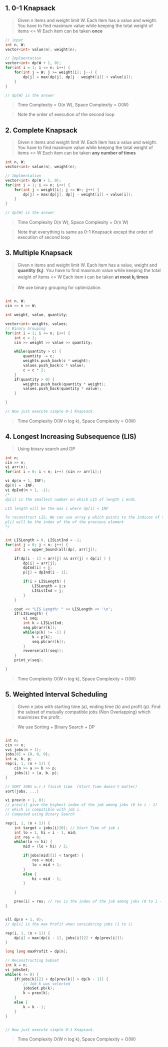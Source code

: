 ## 1. 0-1 Knapsack
> Given n items and weight limit W. Each item has a value and weight. You have to find maximum value while keeping the total weight of items <= W
Each item can be taken **once**

```cpp
// input
int n, W;
vector<int> value(n), weight(n);

// Implmentation
vector<int> dp(W + 1, 0);
for(int i = 1; i <= n; i++) {
    for(int j = W; j >= weight[i]; j--) {
        dp[j] = max(dp[j], dp[j - weight[i]] + value[i]);
    }
}

// dp[W] is the answer
```
> Time Complexity = O(n W), Space Complexity = O(W)

> Note the order of execution of the second loop

## 2. Complete Knapsack
> Given n items and weight limit W. Each item has a value and weight. You have to find maximum value while keeping the total weight of items <= W
Each item can be taken **any number of times**
```cpp
int n, W;
vector<int> value(n), weight(n);

// Implmentation
vector<int> dp(W + 1, 0);
for(int i = 1; i <= n; i++) {
    for(int j = weight[i]; j <= W>; j++) {
        dp[j] = max(dp[j], dp[j - weight[i]] + value[i]);
    }
}

// dp[W] is the answer
```
> Time Complexity O(n W), Space Complexity = O(n W)

> Note that everything is same as 0-1 Knapsack except the order of execution of second loop

## 3. Multiple Knapsack
> Given n items and weight limit W. Each item has a value, weight and **quantity (k<sub>i</sub>)**. You have to find maximum value while keeping the total weight of items <= W
Each item **i** can be taken **at most k<sub>i</sub> times**

> We use binary grouping for optimization.

```cpp

int n, W;
cin >> n >> W;

int weight, value, quantity;

vector<int> weights, values;
// Binary Grouping
for(int i = 1; i <= n; i++) {
    int c = 1;
    cin >> weight >> value >> quantity;

    while(quantity > c) {
        quantity -= c;
        weights.push_back(c * weight);
        values.push_back(c * value);
        c = c * 2;
    }
    if(quantity > 0) {
        weights.push_back(quantity * weight);
        values.push_back(quantity * value);
    }

}

// Now just execute simple 0-1 Knapsack.

```
> Time Complexity O(W n log k), Space Complexity = O(W)

## 4. Longest Increasing Subsequence (LIS)

> Using binary search and DP

```cpp
int n;
cin >> n;
vi arr(n);
for(int i = 0; i < n; i++) {cin >> arr[i];}

vi dp(n + 1, INF);
dp[0] = -INF;
vi dpInd(n + 1, -1);
/*
dp[i] is the smallest number on which LIS of length i ends.

LIS length will be the max i where dp[i] < INF

To reconstruct LIS, We can use array p which points to the indices of the elements in dp array.
p[i] will be the index of the of the previous element 
*/


int LISLength = 0, LISLstInd = -1;
for(int j = 0; j < n; j++) {
    int i = upper_bound(all(dp), arr[j]);

    if(dp[i - 1] < arr[j] && arr[j] < dp[i] ) {
        dp[i] = arr[j];
        dpInd[i] = j;
        p[j] = dpInd[i - 1];

        if(i > LISLength) {
            LISLength = i;s
            LISLstInd = j;
        }
    }

    cout << "LIS Length: " << LISLength << '\n';
    if(LISLength) {
        vi seq;
        int k = LISLstInd;
        seq.pb(arr[k]);
        while(p[k] != -1) {
            k = p[k];
            seq.pb(arr[k]);
        }
        reverse(all(seq));
    }
    print_v(seq);

}


```
> Time Complexity O(W n log k), Space Complexity = O(W)

## 5. Weighted Interval Scheduling
> Given n jobs with starting time (a), ending time (b) and profit (p).
Find the subset of mutually compatible jobs (Non Overlapping) which maximizes the profit.

> We use Sorting + Binary Search + DP

```cpp

int n;
cin >> n;
vvi jobs(n + 1);
jobs[0] = {0, 0, 0};
int a, b, p;
rep(i, 1, (n + 1)) {
    cin >> a >> b >> p;
    jobs[i] = {a, b, p};
}

// SORT JOBS w.r.t finish time  (Start Time doesn't matter)
sort(jobs, ...)

vi prev(n + 1, 0);
// prev[i] give the highest index of the job among jobs (0 to i - 1)
// which is compatible with job i.
// Computed using Binary Search

rep(i, 1, (n + 1)) {
    int target = jobs[i][0]; // Start Time of job i
    int lo = 1, hi = i - 1, mid;
    int res = 0;
    while(lo <= hi) {
        mid = (lo + hi) / 2;

        if(jobs[mid][1] < target) {
            res = mid;
            lo = mid + 1;
        }
        else {
            hi = mid - 1;
        }

    }

    prev[i] = res; // res is the index of the job among jobs (0 to i - 1) that is compatible with job i.
}


vll dp(n + 1, 0);
// dp[i] is the max Profit when considering jobs (1 to i)

rep(i, 1, (n + 1)) {
    dp[i] = max(dp[i - 1], jobs[i][2] + dp[prev[i]]);
}

long long maxProfit = dp[n];

// Reconstructing Subset
int k = n;
vi jobsSet;
while(k != 0) {
    if(jobs[k][2] + dp[prev[k]] > dp[k - 1]) {
        // Job k was selected
        jobsSet.pb(k);
        k = prev[k];
    }
    else {
        k = k - 1;
    }
}


// Now just execute simple 0-1 Knapsack.

```
> Time Complexity O(W n log k), Space Complexity = O(W)